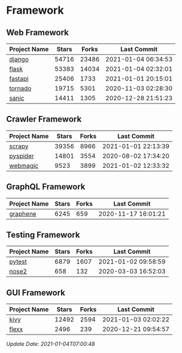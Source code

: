# Framework

## Web Framework
| Project Name | Stars | Forks | Last Commit |
| ------------ | ----- | ----- | ----------- |
| [django](https://github.com/django/django) | 54716 | 23486 | 2021-01-04 06:34:53 |
| [flask](https://github.com/pallets/flask) | 53383 | 14034 | 2021-01-04 02:32:01 |
| [fastapi](https://github.com/tiangolo/fastapi) | 25406 | 1733 | 2021-01-01 20:15:01 |
| [tornado](https://github.com/tornadoweb/tornado) | 19715 | 5301 | 2020-11-03 02:28:30 |
| [sanic](https://github.com/huge-success/sanic) | 14411 | 1305 | 2020-12-28 21:51:23 |

## Crawler Framework
| Project Name | Stars | Forks | Last Commit |
| ------------ | ----- | ----- | ----------- |
| [scrapy](https://github.com/scrapy/scrapy) | 39356 | 8966 | 2021-01-01 22:13:39 |
| [pyspider](https://github.com/binux/pyspider) | 14801 | 3554 | 2020-08-02 17:34:20 |
| [webmagic](https://github.com/code4craft/webmagic) | 9523 | 3899 | 2021-01-02 12:33:32 |

## GraphQL Framework
| Project Name | Stars | Forks | Last Commit |
| ------------ | ----- | ----- | ----------- |
| [graphene](https://github.com/graphql-python/graphene) | 6245 | 659 | 2020-11-17 16:01:21 |

## Testing Framework
| Project Name | Stars | Forks | Last Commit |
| ------------ | ----- | ----- | ----------- |
| [pytest](https://github.com/pytest-dev/pytest) | 6879 | 1607 | 2021-01-02 09:58:59 |
| [nose2](https://github.com/nose-devs/nose2) | 658 | 132 | 2020-03-03 16:52:03 |

## GUI Framework
| Project Name | Stars | Forks | Last Commit |
| ------------ | ----- | ----- | ----------- |
| [kivy](https://github.com/kivy/kivy) | 12492 | 2594 | 2021-01-03 02:02:22 |
| [flexx](https://github.com/flexxui/flexx) | 2496 | 239 | 2020-12-21 09:54:57 |

*Update Date: 2021-01-04T07:00:48*